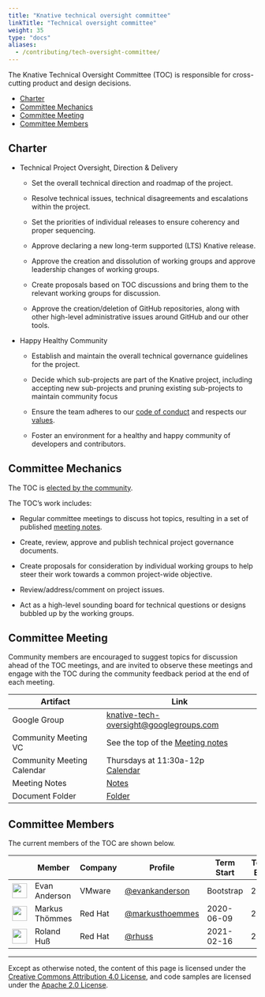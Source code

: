 ```yaml
---
title: "Knative technical oversight committee"
linkTitle: "Technical oversight committee"
weight: 35
type: "docs"
aliases:
  - /contributing/tech-oversight-committee/
---
```


The Knative Technical Oversight Committee (TOC) is responsible for cross-cutting
product and design decisions.

- [Charter](#charter)
- [Committee Mechanics](#committee-mechanics)
- [Committee Meeting](#committee-meeting)
- [Committee Members](#committee-members)

## Charter

- Technical Project Oversight, Direction & Delivery

  - Set the overall technical direction and roadmap of the project.

  - Resolve technical issues, technical disagreements and escalations within the
    project.

  - Set the priorities of individual releases to ensure coherency and proper
    sequencing.

  - Approve declaring a new long-term supported (LTS) Knative release.

  - Approve the creation and dissolution of working groups and approve
    leadership changes of working groups.

  - Create proposals based on TOC discussions and bring them to the relevant
    working groups for discussion.

  - Approve the creation/deletion of GitHub repositories, along with other
    high-level administrative issues around GitHub and our other tools.

- Happy Healthy Community

  - Establish and maintain the overall technical governance guidelines for the
    project.

  - Decide which sub-projects are part of the Knative project, including
    accepting new sub-projects and pruning existing sub-projects to maintain
    community focus

  - Ensure the team adheres to our
    [code of conduct](./CONTRIBUTING.md#code-of-conduct) and respects our
    [values](./VALUES.md).

  - Foster an environment for a healthy and happy community of developers and
    contributors.

## Committee Mechanics

The TOC is [elected by the community](./mechanics/TOC.md).

The TOC’s work includes:

- Regular committee meetings to discuss hot topics, resulting in a set of
  published
  [meeting notes](https://docs.google.com/document/d/1LzOUbTMkMEsCRfwjYm5TKZUWfyXpO589-r9K2rXlHfk/edit).

- Create, review, approve and publish technical project governance documents.

- Create proposals for consideration by individual working groups to help steer
  their work towards a common project-wide objective.

- Review/address/comment on project issues.

- Act as a high-level sounding board for technical questions or designs bubbled
  up by the working groups.

## Committee Meeting

Community members are encouraged to suggest topics for discussion ahead of the
TOC meetings, and are invited to observe these meetings and engage with the TOC
during the community feedback period at the end of each meeting.

| Artifact                   | Link                                                                                                                                                     |
| -------------------------- | -------------------------------------------------------------------------------------------------------------------------------------------------------- |
| Google Group               | [knative-tech-oversight@googlegroups.com](https://groups.google.com/forum/#!forum/knative-tech-oversight)                                                |
| Community Meeting VC       | See the top of the [Meeting notes](https://docs.google.com/document/d/1LzOUbTMkMEsCRfwjYm5TKZUWfyXpO589-r9K2rXlHfk/edit)          |
| Community Meeting Calendar | Thursdays at 11:30a-12p <br>[Calendar](https://calendar.google.com/calendar/embed?src=knative.team_9q83bg07qs5b9rrslp5jor4l6s%40group.calendar.google.com) |
| Meeting Notes              | [Notes](https://docs.google.com/document/d/1LzOUbTMkMEsCRfwjYm5TKZUWfyXpO589-r9K2rXlHfk/edit)                                     |
| Document Folder            | [Folder](https://drive.google.com/drive/folders/13-h81zualjRSNkCSFItODfk-NZ7dkMut)                                                                       |

## Committee Members

The current members of the TOC are shown below.

| &nbsp;                                                         | Member         | Company | Profile                                              | Term Start | Term End |
| -------------------------------------------------------------- | -------------- | ------- | ---------------------------------------------------- | ---------- | --------
| <img width="30px" src="https://github.com/evankanderson.png">  | Evan Anderson  | VMware  | [@evankanderson](https://github.com/evankanderson)   | Bootstrap  | 2021     |
| <img width="30px" src="https://github.com/markusthoemmes.png"> | Markus Thömmes | Red Hat | [@markusthoemmes](https://github.com/markusthoemmes) | 2020-06-09 | 2022     |
| <img width="30px" src="https://github.com/rhuss.png">          | Roland Huß     | Red Hat | [@rhuss](https://github.com/rhuss)                   | 2021-02-16 | 2022     |

---

Except as otherwise noted, the content of this page is licensed under the
[Creative Commons Attribution 4.0 License](https://creativecommons.org/licenses/by/4.0/),
and code samples are licensed under the
[Apache 2.0 License](https://www.apache.org/licenses/LICENSE-2.0).
